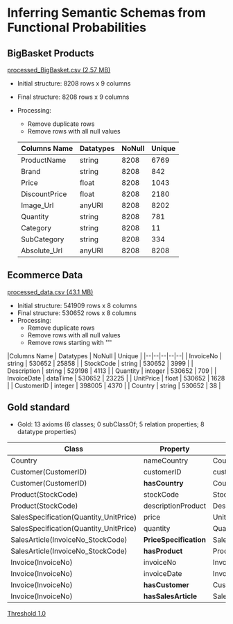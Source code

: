# Inferring Semantic Schemas from Functional Probabilities

## BigBasket Products

[processed_BigBasket.csv (2.57 MB)](../../../../files/sources/BigBasketProducts/processed_BigBasket.csv)

* Initial structure: 8208 rows x 9 columns
* Final structure: 8208 rows x 9 columns
* Processing:
  * Remove duplicate rows
  * Remove rows with all null values

  |Columns Name | Datatypes | NoNull | Unique |
  |--|--|--|--|
  |ProductName | string | 8208 | 6769 |
  | Brand | string | 8208 | 842 |
  | Price | float | 8208 | 1043 |
  | DiscountPrice | float | 8208 | 2180 |
  | Image\_Url | anyURI | 8208 | 8202 |
  | Quantity | string | 8208 | 781 |
  | Category | string | 8208 | 11 |
  | SubCategory | string | 8208 | 334 |
  | Absolute\_Url | anyURI | 8208 | 8208 |

## Ecommerce Data

[processed_data.csv (43.1 MB)](../../../../files/sources/eCommerce/processed_data.csv)

* Initial structure: 541909 rows x 8 columns
* Final structure: 530652 rows x 8 columns
* Processing:
  * Remove duplicate rows
  * Remove rows with all null values
  * Remove rows starting with '"'

|Columns Name | Datatypes | NoNull | Unique |
|--|--|--|--|--|
| InvoiceNo | string | 530652 | 25858 |
| StockCode | string | 530652 | 3999 |
| Description | string | 529198 | 4113 |
| Quantity | integer | 530652 | 709 |
| InvoiceDate | dataTime | 530652 | 23225 |
| UnitPrice | float | 530652 | 1628 |
| CustomerID | integer | 398005 | 4370 |
| Country | string | 530652 | 38 |

## Gold standard

* Gold: 13 axioms (6 classes; 0 subClassOf; 5 relation properties; 8 datatype properties)
  
|Class|Property|Object|
|-----|---------|------|
|Country|nameCountry|Country|
|Customer(CustomerID)|customerID|customerID|
|Customer(CustomerID)|**hasCountry**|Country|
|Product(StockCode)|stockCode|StockCode|
|Product(StockCode)|descriptionProduct|Description|
|SalesSpecification(Quantity_UnitPrice)|price|UnitPrice|
|SalesSpecification(Quantity_UnitPrice)|quantity|Quantity|
|SalesArticle(InvoiceNo_StockCode)|**PriceSpecification**|SalesSpecification|
|SalesArticle(InvoiceNo_StockCode)|**hasProduct**|Product|
|Invoice(InvoiceNo)|invoiceNo|InvoiceNo|
|Invoice(InvoiceNo)|invoiceDate|InvoiceDate|
|Invoice(InvoiceNo)|**hasCustomer**|Customer|
|Invoice(InvoiceNo)|**hasSalesArticle**|SalesArticle|

[Threshold 1.0](../)